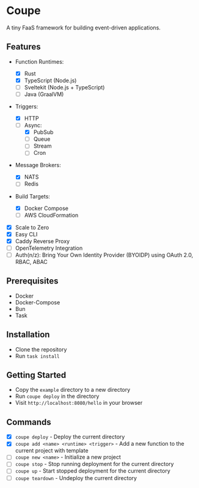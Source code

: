 # Coupe

A tiny FaaS framework for building event-driven applications.

## Features

- Function Runtimes:

  - [x] Rust
  - [x] TypeScript (Node.js)
  - [ ] Sveltekit (Node.js + TypeScript)
  - [ ] Java (GraalVM)

- Triggers:

  - [x] HTTP
  - [ ] Async:
    - [x] PubSub
    - [ ] Queue
    - [ ] Stream
    - [ ] Cron

- Message Brokers:

  - [x] NATS
  - [ ] Redis

- Build Targets:

  - [x] Docker Compose
  - [ ] AWS CloudFormation

- [x] Scale to Zero
- [x] Easy CLI
- [x] Caddy Reverse Proxy
- [ ] OpenTelemetry Integration
- [ ] Auth(n/z): Bring Your Own Identity Provider (BYOIDP) using OAuth 2.0, RBAC, ABAC

## Prerequisites

- Docker
- Docker-Compose
- Bun
- Task

## Installation

- Clone the repository
- Run `task install`

## Getting Started

- Copy the `example` directory to a new directory
- Run `coupe deploy` in the directory
- Visit `http://localhost:8080/hello` in your browser

## Commands

- [x] `coupe deploy` - Deploy the current directory
- [x] `coupe add <name> <runtime> <trigger>` - Add a new function to the current project with template
- [ ] `coupe new <name>` - Initialize a new project
- [ ] `coupe stop` - Stop running deployment for the current directory
- [ ] `coupe up` - Start stopped deployment for the current directory
- [ ] `coupe teardown` - Undeploy the current directory
